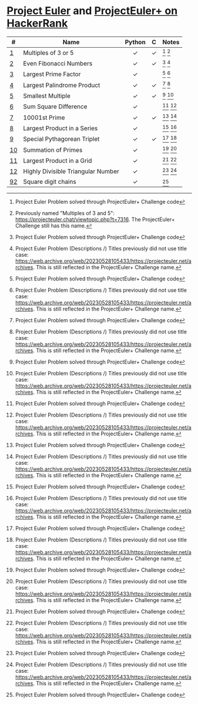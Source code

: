 [Project Euler](https://projecteuler.net) and
[ProjectEuler+ on HackerRank](https://www.hackerrank.com/contests/projecteuler)
===============================================================================

| #                                                        | Name                               | Python  |    C    | Notes     |
| -------------------------------------------------------- | ---------------------------------- | :-----: | :-----: | :-------- |
| [1](001%20-%20Multiples%20of%203%20and%205)              | Multiples of 3 or 5                | &check; | &check; | [^1] [^2] |
| [2](002%20-%20Even%20Fibonacci%20numbers)                | Even Fibonacci Numbers             | &check; | &check; | [^1] [^3] |
| [3](003%20-%20Largest%20prime%20factor)                  | Largest Prime Factor               | &check; |         | [^1] [^3] |
| [4](004%20-%20Largest%20palindrome%20product)            | Largest Palindrome Product         | &check; | &check; | [^1] [^3] |
| [5](005%20-%20Smallest%20multiple)                       | Smallest Multiple                  | &check; | &check; | [^1] [^3] |
| [6](006%20-%20Sum%20square%20difference)                 | Sum Square Difference              | &check; |         | [^1] [^3] |
| [7](007%20-%2010001st%20prime)                           | 10001st Prime                      | &check; | &check; | [^1] [^3] |
| [8](008%20-%20Largest%20product%20in%20a%20series)       | Largest Product in a Series        | &check; |         | [^1] [^3] |
| [9](009%20-%20Special%20Pythagorean%20triplet)           | Special Pythagorean Triplet        | &check; | &check; | [^1] [^3] |
| [10](010%20-%20Summation%20of%20primes)                  | Summation of Primes                | &check; |         | [^1] [^3] |
| [11](011%20-%20Largest%20product%20in%20a%20grid)        | Largest Product in a Grid          | &check; |         | [^1] [^3] |
| [12](012%20-%20Highly%20divisible%20triangular%20number) | Highly Divisible Triangular Number | &check; |         | [^1] [^3] |
| [92](092%20-%20Square%20digit%20chains)                  | Square digit chains                | &check; |         | [^1]      |

[^1]: Project Euler Problem solved through ProjectEuler+ Challenge code
[^2]: Previously named "Multiples of 3 and 5": https://projecteuler.chat/viewtopic.php?t=7316.
      The ProjectEuler+ Challenge still has this name.
[^3]: Project Euler Problem (Descriptions /) Titles previously did not use title case:
      https://web.archive.org/web/20230528105433/https://projecteuler.net/archives.
      This is still reflected in the ProjectEuler+ Challenge name.
